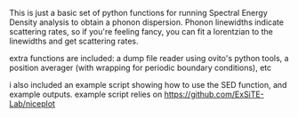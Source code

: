 This is just a basic set of python functions for running Spectral Energy Density analysis to obtain a phonon dispersion. Phonon linewidths indicate scattering rates, so if you're feeling fancy, you can fit a lorentzian to the linewidths and get scattering rates. 

extra functions are included: a dump file reader using ovito's python tools, a position averager (with wrapping for periodic boundary conditions), etc

i also included an example script showing how to use the SED function, and example outputs. example script relies on https://github.com/ExSiTE-Lab/niceplot
